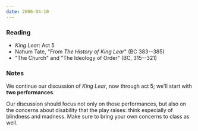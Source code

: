 ```yaml
---
date: 2006-04-10
---
```


### Reading

* <cite>King Lear</cite>: Act 5
* Nahum Tate, "From <cite>The History of King Lear</cite>" (BC 383--385)
* "The Church" and "The Ideology of Order" (BC, 315--321)

### Notes

We continue our discussion of <cite>King Lear</cite>, now through act 5; we'll start with **two performances**.

Our discussion should focus not only on those performances, but also on the concerns about disability that the play raises: think especially of blindness and madness. Make sure to bring your own concerns to class as well.
